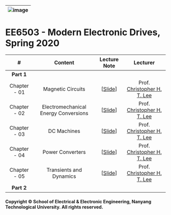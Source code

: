 |![image](https://github.com/ldkong1205/NTU-Graduate-Courses/blob/master/Courses/EE6503/logo.png)|
|---|
# EE6503 - Modern Electronic Drives, Spring 2020

|#|Content|Lecture Note|Lecturer|
|:---:|:---:|:---:|:---:|
|**Part 1**|
|Chapter - 01|Magnetic Circuits|[[Slide]()]|Prof. [Christopher H. T. Lee](http://research.ntu.edu.sg/expertise/academicprofile/Pages/StaffProfile.aspx?ST_EMAILID=chtlee)|
|Chapter - 02|Electromechanical Energy Conversions|[[Slide]()]|Prof. [Christopher H. T. Lee](http://research.ntu.edu.sg/expertise/academicprofile/Pages/StaffProfile.aspx?ST_EMAILID=chtlee)|
|Chapter - 03|DC Machines|[[Slide]()]|Prof. [Christopher H. T. Lee](http://research.ntu.edu.sg/expertise/academicprofile/Pages/StaffProfile.aspx?ST_EMAILID=chtlee)|
|Chapter - 04|Power Converters|[[Slide]()]|Prof. [Christopher H. T. Lee](http://research.ntu.edu.sg/expertise/academicprofile/Pages/StaffProfile.aspx?ST_EMAILID=chtlee)|
|Chapter - 05|Transients and Dynamics|[[Slide]()]|Prof. [Christopher H. T. Lee](http://research.ntu.edu.sg/expertise/academicprofile/Pages/StaffProfile.aspx?ST_EMAILID=chtlee)|
|**Part 2**|


#### Copyright © School of Electrical & Electronic Engineering, Nanyang Technological University. All rights reserved.
